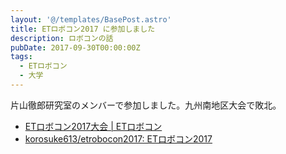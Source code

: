 ```yaml
---
layout: '@/templates/BasePost.astro'
title: ETロボコン2017 に参加しました
description: ロボコンの話
pubDate: 2017-09-30T00:00:00Z
tags: 
  - ETロボコン
  - 大学
---
```


片山徹郎研究室のメンバーで参加しました。九州南地区大会で敗北。

- [ETロボコン2017大会 | ETロボコン](https://www.etrobo.jp/2017archive)
- [korosuke613/etrobocon2017: ETロボコン2017](https://github.com/korosuke613/etrobocon2017)
